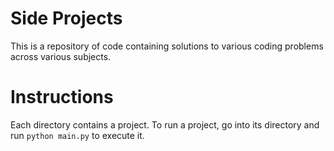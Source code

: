 # Side Projects
This is a repository of code containing solutions to various coding problems across various subjects.

# Instructions
Each directory contains a project. To run a project, go into its directory and run `python main.py` to execute it.
